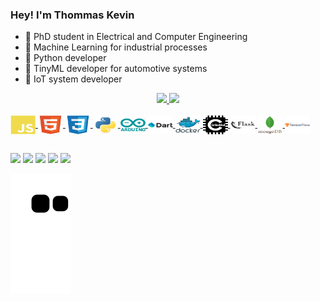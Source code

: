### Hey!  I'm Thommas Kevin

- 📘 PhD student in Electrical and Computer Engineering
- 🧠 Machine Learning for industrial processes
- 🤯 Python developer
- 🚗 TinyML developer for automotive systems
- 💠 IoT system developer

<div align="center">
  <a href="https://github.com/thommaskevin">
  <img height="200em" src="https://github-readme-stats.vercel.app/api?username=thommaskevin&show_icons=true&theme=dark&include_all_commits=true&count_private=true"/>
  <img height="200em" src="https://github-readme-stats.vercel.app/api/top-langs/?username=thommaskevin&layout=compact&langs_count=7&theme=dark"/>
</div>
  
  
  <div style="display: inline_block"><br>
  <img align="center" alt="Rafa-Js" height="30" width="40" src="https://raw.githubusercontent.com/devicons/devicon/master/icons/javascript/javascript-plain.svg">
  <img align="center" alt="Rafa-HTML" height="30" width="40" src="https://raw.githubusercontent.com/devicons/devicon/master/icons/html5/html5-original.svg">
  <img align="center" alt="Rafa-CSS" height="30" width="40" src="https://raw.githubusercontent.com/devicons/devicon/master/icons/css3/css3-original.svg">
  <img align="center" alt="Rafa-Python" height="30" width="40" src="https://raw.githubusercontent.com/devicons/devicon/master/icons/python/python-original.svg">
  <img align="center" alt="Rafa-Csharp" height="30" width="40" src="https://github.com/thommaskevin/thommaskevin/blob/main/arduino-original-wordmark.svg">
  <img align="center" alt="Rafa-Csharp" height="30" width="40" src="https://github.com/thommaskevin/thommaskevin/blob/main/dart.svg">
    
  <img align="center" alt="Rafa-Docker" height="30" width="40" src="https://github.com/thommaskevin/thommaskevin/blob/main/docker.svg">    
  <img align="center" alt="Rafa-Csharp" height="30" width="40" src="https://github.com/thommaskevin/thommaskevin/blob/main/embe.svg">
  <img align="center" alt="Rafa-Csharp" height="30" width="40" src="https://github.com/thommaskevin/thommaskevin/blob/main/flask.svg">
  <img align="center" alt="Rafa-Csharp" height="30" width="40" src="https://github.com/thommaskevin/thommaskevin/blob/main/mongoDB.svg">
  <img align="center" alt="Rafa-Csharp" height="30" width="40" src="https://github.com/thommaskevin/thommaskevin/blob/main/tensorflow.svg">



</div>
  
  ##
  
<div> 
  <a href="https://www.youtube.com/channel/UC7uazGXaMIE6MNkHg4ll9oA" target="_blank"><img src="https://img.shields.io/badge/YouTube-FF0000?style=for-the-badge&logo=youtube&logoColor=white" target="_blank"></a>
  <a href="https://www.instagram.com/eng.thommaskevin" target="_blank"><img src="https://img.shields.io/badge/-Instagram-%23E4405F?style=for-the-badge&logo=instagram&logoColor=white" target="_blank"></a>
 	 <a href="https://discord.gg/tKYnQAnHYP" target="_blank"><img src="https://img.shields.io/badge/Discord-7289DA?style=for-the-badge&logo=discord&logoColor=white" target="_blank"></a>
 <a ></a> 
  <a href = "mailto:thommaskevin@gmail.com"><img src="https://img.shields.io/badge/-Gmail-%23333?style=for-the-badge&logo=gmail&logoColor=white" target="_blank"></a>
  <a href="https://www.linkedin.com/in/thommas-kevin-ab9810166/" target="_blank"><img src="https://img.shields.io/badge/-LinkedIn-%230077B5?style=for-the-badge&logo=linkedin&logoColor=white" target="_blank"></a> 
 
  ![Snake animation](https://github.com/rafaballerini/rafaballerini/blob/output/github-contribution-grid-snake.svg)
 
</div>
